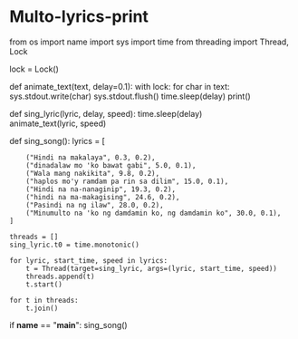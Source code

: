 # Multo-lyrics-print

from os import name
import sys
import time
from threading import Thread, Lock   

lock = Lock()

def animate_text(text, delay=0.1):
    with lock:
        for char in text:
            sys.stdout.write(char)
            sys.stdout.flush()
            time.sleep(delay)
        print()  

def sing_lyric(lyric, delay, speed):
    time.sleep(delay)              
    animate_text(lyric, speed)     

def sing_song():
    lyrics = [

        ("Hindi na makalaya", 0.3, 0.2),
        ("dinadalaw mo 'ko bawat gabi", 5.0, 0.1),
        ("Wala mang nakikita", 9.8, 0.2),
        ("haplos mo'y ramdam pa rin sa dilim", 15.0, 0.1),
        ("Hindi na na-nanaginip", 19.3, 0.2),
        ("hindi na ma-makagising", 24.6, 0.2),
        ("Pasindi na ng ilaw", 28.0, 0.2),
        ("Minumulto na 'ko ng damdamin ko, ng damdamin ko", 30.0, 0.1),
    ]

    threads = []
    sing_lyric.t0 = time.monotonic()

    for lyric, start_time, speed in lyrics:
        t = Thread(target=sing_lyric, args=(lyric, start_time, speed))
        threads.append(t)
        t.start()

    for t in threads:
        t.join()

if __name__ == "__main__":
    sing_song()
